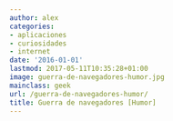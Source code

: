 ```yaml
---
author: alex
categories:
- aplicaciones
- curiosidades
- internet
date: '2016-01-01'
lastmod: 2017-05-11T10:35:28+01:00
image: guerra-de-navegadores-humor.jpg
mainclass: geek
url: /guerra-de-navegadores-humor/
title: Guerra de navegadores [Humor]
---
```


<figure>
    <amp-img sizes="(min-width: 674px) 674px, 100vw" on="tap:lightbox1" role="button" tabindex="0" layout="responsive" src="/img/guerra-de-navegadores-humor.jpg" alt="Guerra de navegadores [Humor]" title="Guerra de navegadores [Humor]" width="674" height="521"></amp-img>
</figure>
